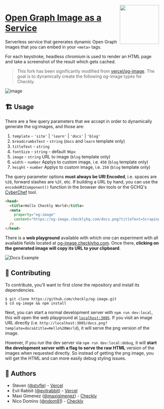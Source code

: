 <a href="https://vercel.com/new/project?template=vercel/og-image"><img width="128" src="https://vercel.com/button" align="right"></a>

# [Open Graph Image as a Service](https://og-image.checklyhq.com)

Serverless service that generates dynamic Open Graph images that you can embed in your `<meta>` tags.

For each keystroke, headless chromium is used to render an HTML page and take a screenshot of the result which gets cached.

> This fork has been significantly modified from [vercel/og-image](https://github.com/vercel/og-image). The goal is to dynamically create the following og-image types for Checkly.

![image](https://user-images.githubusercontent.com/7415984/130135123-820a6de1-ca17-43dd-b4b5-239096b3f1f1.png)

## 🏗 Usage

There are a few query parameters that we accept in order to dynamically generate the og:images, and those are:

1. `template` - `'site'` | `'learn'` | `'docs'` | `'blog'`
2. `breadcrumbsText` - `string` (`docs` and `learn` template only)
3. `titleText` - `string`
4. `fontSize` - `string` - default `96px`
5. `image` - `string` URL to image (`blog` template only)
6. `width` - `number` Applys to custom image, i.e. `450` (`blog` template only)
7. `height` - `number` Applys to custom image, i.e. `250` (`blog` template only)

The query parameter options **must always be URI Encoded**, i.e. spaces are `%20`, forward slashes are `%2F`, etc. If building a URL by hand, you can use the `encodeURIComponent()` function in the browser dev tools or the GCHQ's [CyberChef](<https://gchq.github.io/CyberChef/#recipe=URL_Encode(false)&input=>) tool.

```html
<head>
  <title>Hello Checkly World</title>
  <meta
    property="og:image"
    content="https://og-image.checklyhq.com/docs.png?titleText=Scraping%2520%2526%2520asserting%2520on%2520a%2520page&breadcrumbsText=Checkly%2520Docs%2520%252F%2520Headless%2520Automation%2520%252F%2520Basics%2520Debugging&template=docs&fontSize=50px"
  />
</head>
```

There is a **web playground** available with which one can experiment with all available fields located at [og-image.checklyhq.com](https://og-image.checklyhq.com). Once there, **clicking on the generated image will copy its URL to your clipboard**.

![Docs Example](https://user-images.githubusercontent.com/7415984/130284244-d6711cc7-097c-45db-8423-5946691c87ab.png)

## 👷 Contributing

To contribute, you'll want to first clone the repository and install its dependencies.

```
$ git clone https://github.com/checkly/og-image.git
$ cd og-image && npm install
```

Next, you can start a normal development server with `npm run dev:local`, this will open the web playground at [`localhost:3005`](http://localhost:3005). If you visit an image URL directly (i.e. `http://localhost:3005/docs.png?template=docs&title=Hello%20World`), it will serve the png version of the image.

However, if you run the dev server via `npm run dev:local:debug`, it will **start the development server with a flag to serve the raw HTML** version of the images when requested directly. So instead of getting the png image, you will get the HTML and can more easily debug styling issues.

## 👥 Authors

- Steven ([@styfle](https://twitter.com/styfle)) - [Vercel](https://vercel.com)
- Evil Rabbit ([@evilrabbit](https://twitter.com/evilrabbit_)) - [Vercel](https://vercel.com)
- Maxi Gimenez ([@maxigimenez](https://github.com/maxigimenez)) - [Checkly](https://checklyhq.com)
- Nico Domino ([@ndom91](https://github.com/ndom91)) - [Checkly](https://checklyhq.com)
